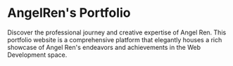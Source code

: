 # AngelRen's Portfolio
Discover the professional journey and creative expertise of Angel Ren. This portfolio website is a comprehensive platform that elegantly houses a rich showcase of Angel Ren's endeavors and achievements in the Web Development space.